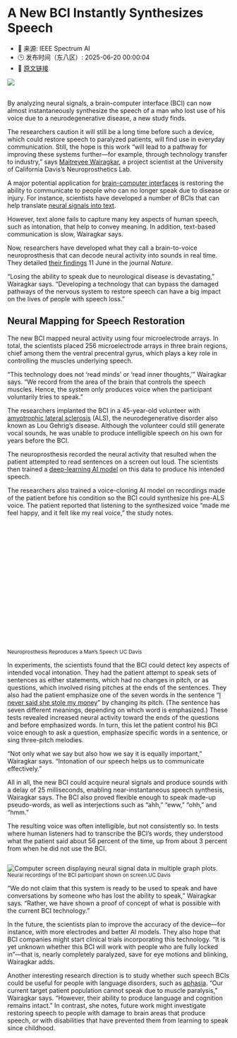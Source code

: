 # A New BCI Instantly Synthesizes Speech
- 📅 来源: IEEE Spectrum AI
- 🕒 发布时间（东八区）: 2025-06-20 00:00:04
- 🔗 [原文链接](https://spectrum.ieee.org/bci-speech-synthesis)

<img src="https://spectrum.ieee.org/media-library/two-women-analyzing-data-on-three-computer-screens-in-a-modern-workspace.jpg?id=61072467&amp;width=1245&amp;height=700&amp;coordinates=0%2C120%2C0%2C120" /><br /><br /><p>By analyzing neural signals, a brain-computer interface (BCI) can now almost instantaneously synthesize the speech of a man who lost use of his voice due to a neurodegenerative disease, a new study finds.</p><p>The researchers caution it will still be a long time before such a device, which could restore speech to paralyzed patients, will find use in everyday communication. Still, the hope is this work “will lead to a pathway for improving these systems further—for example, through technology transfer to industry,” says <a href="https://maitreyeew.github.io/" rel="noopener noreferrer" target="_blank">Maitreyee Wairagkar</a>, a project scientist at the University of California Davis’s Neuroprosthetics Lab.</p><p>A major potential application for <a href="https://spectrum.ieee.org/soft-robotics" target="_self">brain-computer interfaces</a> is restoring the ability to<strong> </strong>communicate to people who can no longer speak due to disease or injury. For instance, scientists have developed a number of BCIs that can help translate <a href="https://spectrum.ieee.org/braincomputer-interface-smashes-previous-record-for-typing-speed" target="_self">neural signals into text</a>.</p><p>However, text alone fails to capture many key aspects of human speech, such as intonation, that help to convey meaning. In addition, text-based communication is slow, Wairagkar says.</p><p>Now, researchers have developed what they call a brain-to-voice neuroprosthesis that can decode neural activity into sounds in real time. They detailed <a href="https://www.nature.com/articles/s41586-025-09127-3" rel="noopener noreferrer" target="_blank">their findings</a> 11 June in the journal <em>Nature</em>.</p><p>“Losing the ability to speak due to neurological disease is devastating,” Wairagkar says. “Developing a technology that can bypass the damaged pathways of the nervous system to restore speech can have a big impact on the lives of people with speech loss.”</p><h2>Neural Mapping for Speech Restoration</h2><p>The new BCI mapped neural activity using four microelectrode arrays. In total, the scientists placed 256 microelectrode arrays in three brain regions, chief among them the ventral precentral gyrus, which plays a key role in controlling the muscles underlying speech.</p><p>“This technology does not ‘read minds’ or ‘read inner thoughts,’” Wairagkar says. “We record from the area of the brain that controls the speech muscles. Hence, the system only produces voice when the participant voluntarily tries to speak.”</p><p>The researchers implanted the BCI in a 45-year-old volunteer with <a href="https://www.mayoclinic.org/diseases-conditions/amyotrophic-lateral-sclerosis/symptoms-causes/syc-20354022" rel="noopener noreferrer" target="_blank">amyotrophic lateral sclerosis</a> (ALS), the neurodegenerative disorder also known as Lou Gehrig’s disease. Although the volunteer could still generate vocal sounds, he was unable to produce intelligible speech on his own for years before the BCI.</p><p>The neuroprosthesis recorded the neural activity that resulted when the patient attempted to read sentences on a screen out loud. The scientists then trained a <a href="https://spectrum.ieee.org/realtime-hologram" target="_self">deep-learning AI model</a> on this data to produce his intended speech.</p><p>The researchers also trained a voice-cloning AI model on recordings made of the patient before his condition so the BCI could synthesize his pre-ALS voice. The patient reported that listening to the synthesized voice “made me feel happy, and it felt like my real voice,” the study notes.</p><p class="shortcode-media shortcode-media-youtube"> <span class="rm-shortcode" style="display: block; padding-top: 56.25%;"></span> <small class="image-media media-caption">Neuroprosthesis Reproduces a Man’s Speech</small> <small class="image-media media-photo-credit">UC Davis</small> </p><p>In experiments, the scientists found that the BCI could detect key aspects of intended vocal intonation. They had the patient attempt to speak sets of sentences as either statements, which had no changes in pitch, or as questions, which involved rising pitches at the ends of the sentences. They also had the patient emphasize one of the seven words in the sentence “<a href="https://www.wired.com/story/one-sentence-with-7-meanings-unlocks-a-mystery-of-human-speech/" rel="noopener noreferrer" target="_blank">I never said she stole my money</a>” by changing its pitch. (The sentence has seven different meanings, depending on which word is emphasized.) These tests revealed increased neural activity toward the ends of the questions and before emphasized words. In turn, this let the patient control his BCI voice enough to ask a question, emphasize specific words in a sentence, or sing three-pitch melodies.</p><p>“Not only what we say but also how we say it is equally important,” Wairagkar says. “Intonation of our speech helps us to communicate effectively.”</p><p>All in all, the new BCI could acquire neural signals and produce sounds with a delay of 25 milliseconds, enabling near-instantaneous speech synthesis, Wairagkar says. The BCI also proved flexible enough to speak made-up pseudo-words, as well as interjections such as “ahh,” “eww,” “ohh,” and “hmm.”</p><p>The resulting voice was often intelligible, but not consistently so. In tests where human listeners had to transcribe the BCI’s words, they understood what the patient said about 56 percent of the time, up from about 3 percent from when he did not use the BCI.</p><p class="shortcode-media shortcode-media-rebelmouse-image rm-float-left rm-resized-container rm-resized-container-25" style="float: left;"> <img alt="Computer screen displaying neural signal data in multiple graph plots." class="rm-shortcode" id="37c4f" src="https://spectrum.ieee.org/media-library/computer-screen-displaying-neural-signal-data-in-multiple-graph-plots.jpg?id=61072472&amp;width=980" /> <small class="image-media media-caption">Neural recordings of the BCI participant shown on screen.</small><small class="image-media media-photo-credit">UC Davis</small></p><p>“We do not claim that this system is ready to be used to speak and have conversations by someone who has lost the ability to speak,” Wairagkar says. “Rather, we have shown a proof of concept of what is possible with the current BCI technology.”</p><p>In the future, the scientists plan to improve the accuracy of the device—for instance, with more electrodes and better AI models. They also hope that BCI companies might start clinical trials incorporating this technology. “It is yet unknown whether this BCI will work with people who are fully locked in”—that is, nearly completely paralyzed, save for eye motions and blinking, Wairagkar adds.</p><p>Another interesting research direction is to study whether such speech BCIs could be useful for people with language disorders, such as <a href="https://www.mayoclinic.org/diseases-conditions/aphasia/symptoms-causes/syc-20369518" target="_blank">aphasia</a>. “Our current target patient population cannot speak due to muscle paralysis,” Wairagkar says. “However, their ability to produce language and cognition remains intact.” In contrast, she notes, future work might investigate restoring speech to people with damage to brain areas that produce speech, or with disabilities that have prevented them from learning to speak since childhood.</p>